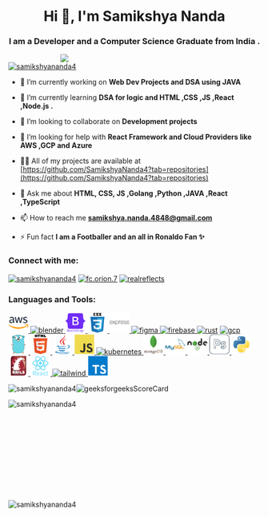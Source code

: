 <h1 align="center">Hi 👋, I'm Samikshya Nanda</h1>
<h3 align="center">I am a Developer and  a Computer Science Graduate from  India .</h3>
<img align='right' width='400' src="https://media0.giphy.com/media/xT9IgzoKnwFNmISR8I/giphy.gif?cid=ecf05e47yfuwx6iuo22ft1aqt96flnlw67kz6hseeqbt2sy2&ep=v1_gifs_search&rid=giphy.gif&ct=g">

<p align="left"> <a href="https://twitter.com/samikshyananda4" target="blank"><img src="https://img.shields.io/twitter/follow/samikshyananda4?logo=twitter&style=for-the-badge" alt="samikshyananda4" /></a> </p>

- 🔭 I’m currently working on **Web Dev Projects and DSA using JAVA**

- 🌱 I’m currently learning **DSA for logic and HTML ,CSS ,JS ,React ,Node.js .**

- 👯 I’m looking to collaborate on **Development projects**

- 🤝 I’m looking for help with **React Framework and Cloud Providers like AWS ,GCP and Azure**

- 👨‍💻 All of my projects are available at [https://github.com/SamikshyaNanda4?tab=repositories](https://github.com/SamikshyaNanda4?tab=repositories)

- 💬 Ask me about **HTML, CSS, JS ,Golang ,Python ,JAVA ,React ,TypeScript**

- 📫 How to reach me **samikshya.nanda.4848@gmail.com**

- ⚡ Fun fact **I am a Footballer and an all in Ronaldo Fan ✨**

<h3 align="left">Connect with me:</h3>
<p align="left">
<a href="https://twitter.com/samikshyananda4" target="blank"><img align="center" src="https://raw.githubusercontent.com/rahuldkjain/github-profile-readme-generator/master/src/images/icons/Social/twitter.svg" alt="samikshyananda4" height="30" width="40" /></a>
<a href="https://fb.com/fc.orion.7" target="blank"><img align="center" src="https://raw.githubusercontent.com/rahuldkjain/github-profile-readme-generator/master/src/images/icons/Social/facebook.svg" alt="fc.orion.7" height="30" width="40" /></a>
<a href="https://instagram.com/realreflects" target="blank"><img align="center" src="https://raw.githubusercontent.com/rahuldkjain/github-profile-readme-generator/master/src/images/icons/Social/instagram.svg" alt="realreflects" height="30" width="40" /></a>
</p>

<h3 align="left">Languages and Tools:</h3>
<p align="left"> <a href="https://aws.amazon.com" target="_blank" rel="noreferrer"> <img src="https://raw.githubusercontent.com/devicons/devicon/master/icons/amazonwebservices/amazonwebservices-original-wordmark.svg" alt="aws" width="40" height="40"/> </a> <a href="https://www.blender.org/" target="_blank" rel="noreferrer"> <img src="https://download.blender.org/branding/community/blender_community_badge_white.svg" alt="blender" width="40" height="40"/> </a> <a href="https://getbootstrap.com" target="_blank" rel="noreferrer"> <img src="https://raw.githubusercontent.com/devicons/devicon/master/icons/bootstrap/bootstrap-plain-wordmark.svg" alt="bootstrap" width="40" height="40"/> </a> <a href="https://www.w3schools.com/css/" target="_blank" rel="noreferrer"> <img src="https://raw.githubusercontent.com/devicons/devicon/master/icons/css3/css3-original-wordmark.svg" alt="css3" width="40" height="40"/> </a> <a href="https://www.djangoproject.com/" target="_blank" rel="noreferrer">  <a href="https://expressjs.com" target="_blank" rel="noreferrer"> <img src="https://raw.githubusercontent.com/devicons/devicon/master/icons/express/express-original-wordmark.svg" alt="express" width="40" height="40"/> </a> <a href="https://www.figma.com/" target="_blank" rel="noreferrer"> <img src="https://www.vectorlogo.zone/logos/figma/figma-icon.svg" alt="figma" width="40" height="40"/> </a> <a href="https://firebase.google.com/" target="_blank" rel="noreferrer"> <img src="https://www.vectorlogo.zone/logos/firebase/firebase-icon.svg" alt="firebase" width="40" height="40"/> </a> <a href="https://www.rust-lang.org/" target="_blank"><img src="https://upload.wikimedia.org/wikipedia/commons/d/d5/Rust_programming_language_black_logo.svg" alt= "rust" width="40" height="40"></a> <a href="https://cloud.google.com" target="_blank" rel="noreferrer"> <img src="https://www.vectorlogo.zone/logos/google_cloud/google_cloud-icon.svg" alt="gcp" width="40" height="40"/> </a> <a href="https://golang.org" target="_blank" rel="noreferrer"> <img src="https://raw.githubusercontent.com/devicons/devicon/master/icons/go/go-original.svg" alt="go" width="40" height="40"/> </a> <a href="https://www.w3.org/html/" target="_blank" rel="noreferrer"> <img src="https://raw.githubusercontent.com/devicons/devicon/master/icons/html5/html5-original-wordmark.svg" alt="html5" width="40" height="40"/> </a> <a href="https://www.java.com" target="_blank" rel="noreferrer"> <img src="https://raw.githubusercontent.com/devicons/devicon/master/icons/java/java-original.svg" alt="java" width="40" height="40"/> </a> <a href="https://developer.mozilla.org/en-US/docs/Web/JavaScript" target="_blank" rel="noreferrer"> <img src="https://raw.githubusercontent.com/devicons/devicon/master/icons/javascript/javascript-original.svg" alt="javascript" width="40" height="40"/> </a> <a href="https://kubernetes.io" target="_blank" rel="noreferrer"> <img src="https://www.vectorlogo.zone/logos/kubernetes/kubernetes-icon.svg" alt="kubernetes" width="40" height="40"/> </a> <a href="https://www.mongodb.com/" target="_blank" rel="noreferrer"> <img src="https://raw.githubusercontent.com/devicons/devicon/master/icons/mongodb/mongodb-original-wordmark.svg" alt="mongodb" width="40" height="40"/> </a> <a href="https://www.mysql.com/" target="_blank" rel="noreferrer"> <img src="https://raw.githubusercontent.com/devicons/devicon/master/icons/mysql/mysql-original-wordmark.svg" alt="mysql" width="40" height="40"/> </a> <a href="https://nodejs.org" target="_blank" rel="noreferrer"> <img src="https://raw.githubusercontent.com/devicons/devicon/master/icons/nodejs/nodejs-original-wordmark.svg" alt="nodejs" width="40" height="40"/> </a> <a href="https://www.photoshop.com/en" target="_blank" rel="noreferrer"> <img src="https://raw.githubusercontent.com/devicons/devicon/master/icons/photoshop/photoshop-line.svg" alt="photoshop" width="40" height="40"/> </a> <a href="https://www.python.org" target="_blank" rel="noreferrer"> <img src="https://raw.githubusercontent.com/devicons/devicon/master/icons/python/python-original.svg" alt="python" width="40" height="40"/> </a> <a href="https://rubyonrails.org" target="_blank" rel="noreferrer"> <img src="https://raw.githubusercontent.com/devicons/devicon/master/icons/rails/rails-original-wordmark.svg" alt="rails" width="40" height="40"/> </a> <a href="https://reactjs.org/" target="_blank" rel="noreferrer"> <img src="https://raw.githubusercontent.com/devicons/devicon/master/icons/react/react-original-wordmark.svg" alt="react" width="40" height="40"/> </a> <a href="https://tailwindcss.com/" target="_blank" rel="noreferrer"> <img src="https://www.vectorlogo.zone/logos/tailwindcss/tailwindcss-icon.svg" alt="tailwind" width="40" height="40"/> </a> <a href="https://www.typescriptlang.org/" target="_blank" rel="noreferrer"> <img src="https://raw.githubusercontent.com/devicons/devicon/master/icons/typescript/typescript-original.svg" alt="typescript" width="40" height="40"/> </a> </p>

<p><img align="left" src="https://github-readme-stats.vercel.app/api/top-langs?username=samikshyananda4&show_icons=true&locale=en&layout=compact" alt="samikshyananda4" /></p>

<p><img align="justify-content" src="https://geeks-for-geeks-stats-api.vercel.app/?raw=%3CY/N%3E&userName=samikshyananda4848" alt="geeksforgeeksScoreCard"></p>

<p><img align="left" src="https://github-readme-streak-stats.herokuapp.com/?user=samikshyananda4&" alt="samikshyananda4" height="200" width="440/></p>

<p><img align="right" src="https://leetcard.jacoblin.cool/SamikshyaNanda4?theme=dark&font=JetBrains%20Mono" alt="LeetCodeStats" ></p>
<p><img align="center" src="https://github-readme-stats.vercel.app/api?username=samikshyananda4&show_icons=true&locale=en" alt="samikshyananda4" /></p>
